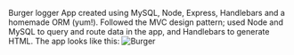  
 Burger logger App created using  MySQL, Node, Express, Handlebars and a homemade ORM (yum!). 
Followed the MVC design pattern; used Node and MySQL to query and route data in the  app, and Handlebars to generate HTML.
 The app looks like this: ![Burger](https://github.com/hallek7/hallek7-hallek7.github.io/blob/master/EatBurger/public/assets/css/img/ScreenShot.PNG)
